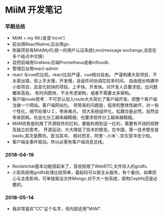 # MiiM 开发笔记
### 早期总结
* MiiM = my IM.(发音'mi:m')
* 前台用ReactNative,后台用go.
* 附属项目有Mid(MyID,统一的用户认证系统);mx(message exchange,消息在多个结点中交换）
* 监控前端用Grafana.后端Prometheus或者influxdb.
* 管理后台用react-admin
* react 与vue的比较。react比较严谨，vue相对自由。
  严谨构建大型项目，不太易出错，但上手太慢，开发慢，且组件间协调花较多时间。
  自由擅长构建中小型项目，且变化较快的项目。上手快，开发快。对开发人员要求低，出问题概率高些。
  有时间图快，不太考虑架构，或者不需要太多架构。
* 客户端route思考：不可否认加入route大大简化了客户端开发。把整个客户端当做一个网站。客户端网站化。
  但带来的问题是，程序的整体性破坏，对一些个性化，细节处理ＵＩ，带来难点。
  但大系统组件化，松耦合是必然。自然会带来损耗。社会化分工越来越精细，也要求软件分工越来越精细。
* MiiM优势是利用了开源软件的红利。要能利用到这一红利，需要有开阔的视野及独立的思考。
  开源运动，大大降低了技术的壁垒。在中国，第一技术壁垒是baidu,其次是腾讯。首当其冲。
  相对而言，阿里＼小米＼京东受冲击少些。
* 客户端全事件驱动。所以必需有客户端消息总线。
### 2018-04-19
* Rocketchat基本功能搭起来了，音视频用了WebRTC,文件存入的gridfs.
* 小型系统用gridfs处理比较简单，最起码可以架主从服务，有个备份。如果担心与主库影响，可单独架设文件Mongo.对于大一些系统，架构Cephfs还是必要的。
### 2018-05-14
* 我非常喜欢"CC"这个名字，但内部还用"MiiM".